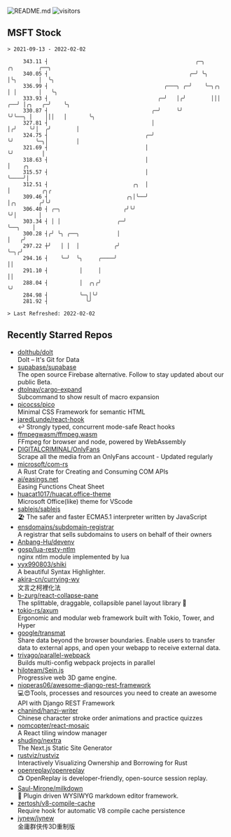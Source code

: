 ![README.md](https://github.com/Gerhut/Gerhut/workflows/README.md/badge.svg)
![visitors](https://visitors.vercel.app/Gerhut/Gerhut?token=8cf69d1f6813d272ef062726b6070c9be4ff72038cfe5a7ded7384a8da65d866)

## MSFT Stock

```
> 2021-09-13 - 2022-02-02

     343.11 ┤                                               ╭─╮            ╭╮        ╭──╮                        
     340.05 ┤                                             ╭─╯ ╰╮           │╰╮       │  ╰╮                       
     336.99 ┤                                     ╭───╮ ╭─╯    ╰─╮╭╮       │ │       │   ╰╮                      
     333.93 ┤                                   ╭─╯   │╭╯        │││    ╭──╯ │╭╮   ╭─╯    ╰╮                     
     330.87 ┤                                 ╭─╯     ╰╯         ╰╯╰──╮ │    │││   │       ╰╮                    
     327.81 ┤                                 │                       │╭╯    ╰╯│  ╭╯        │                    
     324.75 ┤                               ╭─╯                       ╰╯       ╰─╮│         │                    
     321.69 ┤                               │                                    ╰╯         │                    
     318.63 ┤                               │                                               │    ╭╮              
     315.57 ┤                               │                                               ╰────╯│              
     312.51 ┤                           ╭╮  │                                                     │          ╭╮╭ 
     309.46 ┤                         ╭╮│╰──╯                                                     │╭╮       ╭╯╰╯ 
     306.40 ┤ ╭─╮                    ╭╯╰╯                                                         ╰╯│       │    
     303.34 ┤ │ │                  ╭─╯                                                              ╰──╮    │    
     300.28 ┤╭╯ ╰╮ ╭──╮            │                                                                   │   ╭╯    
     297.22 ┼╯   │ │  │           ╭╯                                                                   ╰─╮╭╯     
     294.16 ┤    ╰─╯  ╰╮     ╭────╯                                                                      ││      
     291.10 ┤          │     │                                                                           ││      
     288.04 ┤          │  ╭╮╭╯                                                                           ╰╯      
     284.98 ┤          ╰─╮│╰╯                                                                                    
     281.92 ┤            ╰╯                                                                                      

> Last Refreshed: 2022-02-02
```

## Recently Starred Repos

- [dolthub/dolt](https://github.com/dolthub/dolt)  
  Dolt – It's Git for Data
- [supabase/supabase](https://github.com/supabase/supabase)  
  The open source Firebase alternative. Follow to stay updated about our public Beta.
- [dtolnay/cargo-expand](https://github.com/dtolnay/cargo-expand)  
  Subcommand to show result of macro expansion
- [picocss/pico](https://github.com/picocss/pico)  
  Minimal CSS Framework for semantic HTML
- [jaredLunde/react-hook](https://github.com/jaredLunde/react-hook)  
  ↩ Strongly typed, concurrent mode-safe React hooks
- [ffmpegwasm/ffmpeg.wasm](https://github.com/ffmpegwasm/ffmpeg.wasm)  
  FFmpeg for browser and node, powered by WebAssembly
- [DIGITALCRIMINAL/OnlyFans](https://github.com/DIGITALCRIMINAL/OnlyFans)  
  Scrape all the media from an OnlyFans account - Updated regularly
- [microsoft/com-rs](https://github.com/microsoft/com-rs)  
  A Rust Crate for Creating and Consuming COM APIs
- [ai/easings.net](https://github.com/ai/easings.net)  
  Easing Functions Cheat Sheet
- [huacat1017/huacat.office-theme](https://github.com/huacat1017/huacat.office-theme)  
  Microsoft Office(like) theme for VScode
- [sablejs/sablejs](https://github.com/sablejs/sablejs)  
  🏖️ The safer and faster ECMA5.1 interpreter written by JavaScript
- [ensdomains/subdomain-registrar](https://github.com/ensdomains/subdomain-registrar)  
  A registrar that sells subdomains to users on behalf of their owners
- [Anbang-Hu/devenv](https://github.com/Anbang-Hu/devenv)  
- [gosp/lua-resty-ntlm](https://github.com/gosp/lua-resty-ntlm)  
  nginx ntlm module implemented by lua
- [yyx990803/shiki](https://github.com/yyx990803/shiki)  
  A beautiful Syntax Highlighter.
- [akira-cn/currying-wy](https://github.com/akira-cn/currying-wy)  
  文言之柯裡化法
- [b-zurg/react-collapse-pane](https://github.com/b-zurg/react-collapse-pane)  
  The splittable, draggable, collapsible panel layout library 🎉
- [tokio-rs/axum](https://github.com/tokio-rs/axum)  
  Ergonomic and modular web framework built with Tokio, Tower, and Hyper
- [google/transmat](https://github.com/google/transmat)  
  Share data beyond the browser boundaries. Enable users to transfer data to external apps, and open your webapp to receive external data.
- [trivago/parallel-webpack](https://github.com/trivago/parallel-webpack)  
  Builds multi-config webpack projects in parallel
- [hiloteam/Sein.js](https://github.com/hiloteam/Sein.js)  
  Progressive web 3D game engine.
- [nioperas06/awesome-django-rest-framework](https://github.com/nioperas06/awesome-django-rest-framework)  
   💻😍Tools, processes and resources you need to create an awesome API with Django REST Framework
- [chanind/hanzi-writer](https://github.com/chanind/hanzi-writer)  
  Chinese character stroke order animations and practice quizzes
- [nomcopter/react-mosaic](https://github.com/nomcopter/react-mosaic)  
  A React tiling window manager
- [shuding/nextra](https://github.com/shuding/nextra)  
  The Next.js Static Site Generator
- [rustviz/rustviz](https://github.com/rustviz/rustviz)  
  Interactively Visualizing Ownership and Borrowing for Rust
- [openreplay/openreplay](https://github.com/openreplay/openreplay)  
  :tv: OpenReplay is developer-friendly, open-source session replay.
- [Saul-Mirone/milkdown](https://github.com/Saul-Mirone/milkdown)  
  🍼 Plugin driven WYSIWYG  markdown editor framework.
- [zertosh/v8-compile-cache](https://github.com/zertosh/v8-compile-cache)  
  Require hook for automatic V8 compile cache persistence
- [jynew/jynew](https://github.com/jynew/jynew)  
  金庸群侠传3D重制版
